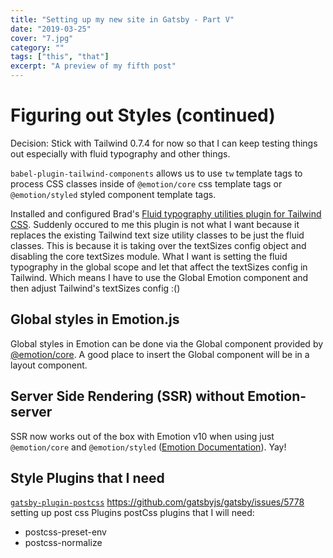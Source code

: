 ```yaml
---
title: "Setting up my new site in Gatsby - Part V"
date: "2019-03-25"
cover: "7.jpg"
category: ""
tags: ["this", "that"]
excerpt: "A preview of my fifth post"
---
```


# Figuring out Styles (continued)

Decision: Stick with Tailwind 0.7.4 for now so that I can keep testing things out especially with fluid typography and other things.

`babel-plugin-tailwind-components` allows us to use `tw` template tags to process CSS classes inside of `@emotion/core` css template tags or `@emotion/styled` styled component template tags.

Installed and configured Brad's [Fluid typography utilities plugin for Tailwind CSS](https://github.com/bradlc/tailwindcss-fluid/). Suddenly occured to me this plugin is not what I want because it replaces the existing Tailwind text size utility classes to be just the fluid classes. This is because it is taking over the textSizes config object and disabling the core textSizes module. What I want is setting the fluid typography in the global scope and let that affect the textSizes config in Tailwind. Which means I have to use the Global Emotion component and then adjust Tailwind's textSizes config :()

## Global styles in Emotion.js

Global styles in Emotion can be done via the Global component provided by [@emotion/core](https://www.gatsbyjs.org/docs/creating-global-styles/#how-to-add-global-styles-in-gatsby-using-css-in-js). A good place to insert the Global component will be in a layout component.

## Server Side Rendering (SSR) without Emotion-server

SSR now works out of the box with Emotion v10 when using just `@emotion/core` and `@emotion/styled` ([Emotion Documentation](https://emotion.sh/docs/ssr)). Yay!

## Style Plugins that I need

[`gatsby-plugin-postcss`](https://www.gatsbyjs.org/packages/gatsby-plugin-postcss/?=)
https://github.com/gatsbyjs/gatsby/issues/5778 setting up post css Plugins
postCss plugins that I will need:

- postcss-preset-env
- postcss-normalize
